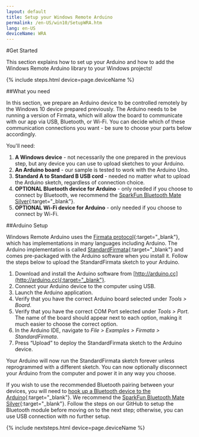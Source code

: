 ```yaml
---
layout: default
title: Setup your Windows Remote Arduino
permalink: /en-US/win10/SetupWRA.htm
lang: en-US
deviceName: WRA
---
```


#Get Started

This section explains how to set up your Arduino and how to add the Windows Remote Arduino library to your Windows projects!

{% include steps.html device=page.deviceName %}

##What you need

In this section, we prepare an Arduino device to be controlled remotely by the Windows 10 device prepared previously.  The Arduino needs to be running a version of Firmata, which will allow the board to communicate with our app via USB, Bluetooth, or Wi-Fi.  You can decide which of these communication connections you want - be sure to choose your parts below accordingly.

You'll need:

1. **A Windows device** - not necessarily the one prepared in the previous step, but any device you can use to upload sketches to your Arduino.
2. **An Arduino board** - our sample is tested to work with the Arduino Uno.
3. **Standard A to Standard B USB cord** - needed no matter what to upload the Arduino sketch, regardless of connection choice.
4. **OPTIONAL Bluetooth device for Arduino** - only needed if you choose to connect by Bluetooth, we recommend the [SparkFun Bluetooth Mate Silver](https://www.sparkfun.com/products/12576){:target="_blank"}.
5. **OPTIONAL Wi-Fi device for Arduino** - only needed if you choose to connect by Wi-Fi.

##Arduino Setup

Windows Remote Arduino uses the [Firmata protocol](https://github.com/firmata/protocol){:target="_blank"}, which has implementations in many languages including Arduino. The Arduino implementation is called [StandardFirmata](https://github.com/firmata/arduino/blob/master/examples/StandardFirmata/StandardFirmata.ino){:target="_blank"} and comes pre-packaged with the Arduino software when you install it. Follow the steps below to upload the StandardFirmata sketch to your Arduino.

1. Download and install the Arduino software from [http://arduino.cc](http://arduino.cc){:target="_blank"}.
2. Connect your Arduino device to the computer using USB.
3. Launch the Arduino application.
4. Verify that you have the correct Arduino board selected under *Tools > Board*.
5. Verify that you have the correct COM Port selected under *Tools > Port*.  The name of the board should appear next to each option, making it much easier to choose the correct option.
6. In the Arduino IDE, navigate to *File > Examples > Firmata > StandardFirmata*.
7. Press “Upload” to deploy the StandardFirmata sketch to the Arduino device.

Your Arduino will now run the StandardFirmata sketch forever unless reprogrammed with a different sketch. You can now optionally disconnect your Arduino from the computer and power it in any way you choose. 

If you wish to use the recommended Bluetooth pairing between your devices, you will need to [hook up a Bluetooth device to the Arduino](https://github.com/ms-iot/remote-wiring/blob/master/bluetooth.md){:target="_blank"}. We recommend the [SparkFun Bluetooth Mate Silver](https://www.sparkfun.com/products/12576){:target="_blank"}.  Follow the steps on our GitHub to setup the Bluetooth module before moving on to the next step; otherwise, you can use USB connection with no further setup.

{% include nextsteps.html device=page.deviceName %}
